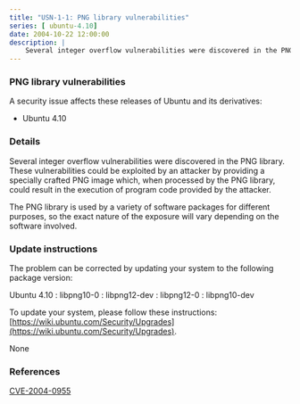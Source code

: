 ```yaml
---
title: "USN-1-1: PNG library vulnerabilities"
series: [ ubuntu-4.10]
date: 2004-10-22 12:00:00
description: |
    Several integer overflow vulnerabilities were discovered in the PNG library. These vulnerabilities could be exploited by an attacker by providing a specially crafted PNG image which, when processed by the PNG library, could result in the execution of program code provided by the attacker.
--- 
```

 
### PNG library vulnerabilities

A security issue affects these releases of Ubuntu and its derivatives:

* Ubuntu 4.10

### Details

Several integer overflow vulnerabilities were discovered in the PNG library. These vulnerabilities could be exploited by an attacker by providing a specially crafted PNG image which, when processed by the PNG library, could result in the execution of program code provided by the attacker.

The PNG library is used by a variety of software packages for different purposes, so the exact nature of the exposure will vary depending on the software involved.

### Update instructions

The problem can be corrected by updating your system to the following package version:

Ubuntu 4.10
 : libpng10-0 
 : libpng12-dev 
 : libpng12-0 
 : libpng10-dev 

To update your system, please follow these instructions: [https://wiki.ubuntu.com/Security/Upgrades](https://wiki.ubuntu.com/Security/Upgrades).

None

### References

 [CVE-2004-0955](http://people.ubuntu.com/~ubuntu-security/cve/CVE-2004-0955)
 
